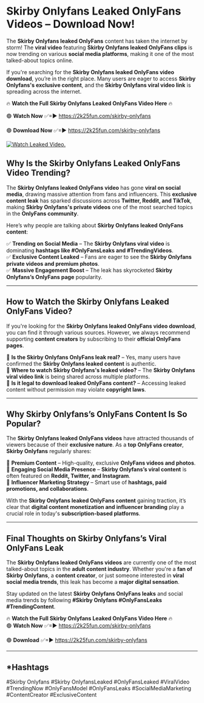# Skirby Onlyfans Leaked OnlyFans Videos – Download Now!

The **Skirby Onlyfans leaked OnlyFans** content has taken the internet by storm! The **viral video** featuring **Skirby Onlyfans leaked OnlyFans clips** is now trending on various **social media platforms**, making it one of the most talked-about topics online.  

If you're searching for the **Skirby Onlyfans leaked OnlyFans video download**, you’re in the right place. Many users are eager to access **Skirby Onlyfans's exclusive content**, and the **Skirby Onlyfans viral video link** is spreading across the internet.  

🔥 **Watch the Full Skirby Onlyfans Leaked OnlyFans Video Here** 🔥  

🟢 **Watch Now** ✅=► https://2k25fun.com/skirby-onlyfans

🟢 **Download Now** ✅=► https://2k25fun.com/skirby-onlyfans

[![Watch Leaked Video.](https://miro.medium.com/v2/resize:fit:828/format:webp/1*cilzJN44JGOrTw9NJCrNHA.gif "Watch Leaked Video")](https://2k25fun.com/skirby-onlyfans)

## **Why Is the Skirby Onlyfans Leaked OnlyFans Video Trending?**  

The **Skirby Onlyfans leaked OnlyFans video** has gone **viral on social media**, drawing massive attention from fans and influencers. This **exclusive content leak** has sparked discussions across **Twitter, Reddit, and TikTok**, making **Skirby Onlyfans's private videos** one of the most searched topics in the **OnlyFans community**.  

Here’s why people are talking about **Skirby Onlyfans leaked OnlyFans content**:  

✅ **Trending on Social Media** – The **Skirby Onlyfans viral video** is dominating **hashtags like #OnlyFansLeaks and #TrendingVideos**.  
✅ **Exclusive Content Leaked** – Fans are eager to see the **Skirby Onlyfans private videos and premium photos**.  
✅ **Massive Engagement Boost** – The leak has skyrocketed **Skirby Onlyfans’s OnlyFans page** popularity.  

---

## **How to Watch the Skirby Onlyfans Leaked OnlyFans Video?**  

If you're looking for the **Skirby Onlyfans leaked OnlyFans video download**, you can find it through various sources. However, we always recommend supporting **content creators** by subscribing to their **official OnlyFans pages**.  

🔹 **Is the Skirby Onlyfans OnlyFans leak real?** – Yes, many users have confirmed the **Skirby Onlyfans leaked content** is authentic.  
🔹 **Where to watch Skirby Onlyfans's leaked video?** – The **Skirby Onlyfans viral video link** is being shared across multiple platforms.  
🔹 **Is it legal to download leaked OnlyFans content?** – Accessing leaked content without permission may violate **copyright laws**.  

---

## **Why Skirby Onlyfans’s OnlyFans Content Is So Popular?**  

The **Skirby Onlyfans leaked OnlyFans videos** have attracted thousands of viewers because of their **exclusive nature**. As a **top OnlyFans creator**, **Skirby Onlyfans** regularly shares:  

📌 **Premium Content** – High-quality, exclusive **OnlyFans videos and photos**.  
📌 **Engaging Social Media Presence** – **Skirby Onlyfans’s viral content** is often featured on **Reddit, Twitter, and Instagram**.  
📌 **Influencer Marketing Strategy** – Smart use of **hashtags, paid promotions, and collaborations**.  

With the **Skirby Onlyfans leaked OnlyFans content** gaining traction, it’s clear that **digital content monetization and influencer branding** play a crucial role in today's **subscription-based platforms**.  

---

## **Final Thoughts on Skirby Onlyfans’s Viral OnlyFans Leak**  

The **Skirby Onlyfans leaked OnlyFans videos** are currently one of the most talked-about topics in the **adult content industry**. Whether you're a **fan of Skirby Onlyfans**, a **content creator**, or just someone interested in **viral social media trends**, this leak has become a **major digital sensation**.  

Stay updated on the latest **Skirby Onlyfans OnlyFans leaks** and social media trends by following **#Skirby Onlyfans #OnlyFansLeaks #TrendingContent**.  

🔥 **Watch the Full Skirby Onlyfans Leaked OnlyFans Video Here** 🔥  
🟢 **Watch Now** ✅=► https://2k25fun.com/skirby-onlyfans

🟢 **Download** ✅=► https://2k25fun.com/skirby-onlyfans

---

## *Hashtags
#Skirby Onlyfans #Skirby OnlyfansLeaked #OnlyFansLeaked #ViralVideo #TrendingNow #OnlyFansModel #OnlyFansLeaks #SocialMediaMarketing #ContentCreator #ExclusiveContent  